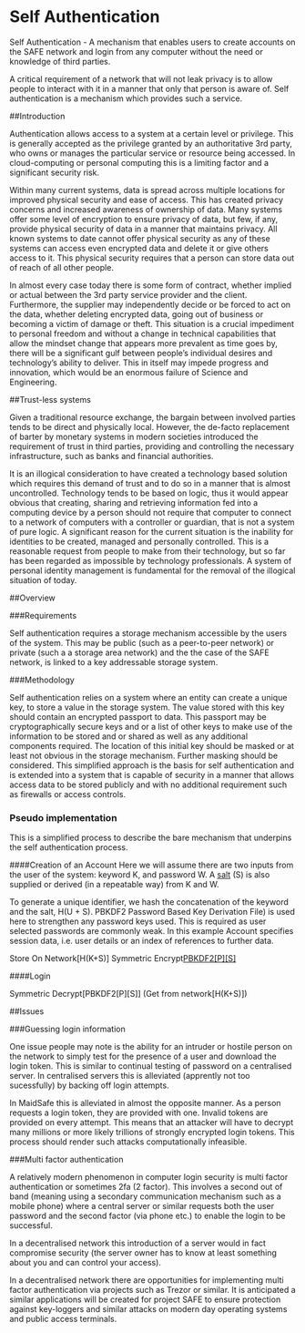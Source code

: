 # Self Authentication

Self Authentication - A mechanism that enables users to create accounts on the SAFE network and login from any computer without the need or knowledge of third parties.

A critical requirement of a network that will not leak privacy is to allow people to interact with it in a manner that only that person is aware of. Self authentication is a mechanism which provides such a service.

##Introduction

Authentication allows access to a system at a certain level or privilege. This is generally accepted as the privilege granted by an authoritative 3rd party, who owns or manages the particular service or resource being accessed. In cloud-computing or personal computing this is a limiting factor and a significant security risk.

Within many current systems, data is spread across multiple locations for improved physical security and ease of access. This has created privacy concerns and increased awareness of ownership of data. Many systems offer some level of encryption to ensure privacy of data, but few, if any, provide physical security of data in a manner that maintains privacy. All known systems to date cannot offer physical security as any of these systems can access even encrypted data and delete it or give others access to it. This physical security requires that a person can store data out of reach of all other people.

In almost every case today there is some form of contract, whether implied or actual between the 3rd party service provider and the client. Furthermore, the supplier may independently decide or be forced to act on the data, whether deleting encrypted data, going out of business or becoming a victim of damage or theft.  This situation is a crucial impediment to personal freedom and without a change in technical capabilities that allow the mindset change that appears more prevalent as time goes by, there will be a significant gulf between people’s individual desires and technology’s ability to deliver. This in itself may impede progress and innovation, which would be an enormous failure of Science and Engineering.

##Trust-less systems

Given a traditional resource exchange, the bargain between involved parties tends to be direct and physically local. However, the de-facto replacement of barter by monetary systems in modern societies introduced the requirement of trust in third parties, providing and controlling the necessary infrastructure, such as banks and financial authorities.

It is an illogical consideration to have created a technology based solution which requires this demand of trust and to do so in a manner that is almost uncontrolled. Technology tends to be based on logic, thus it would appear obvious that creating, sharing and retrieving information fed into a computing device by a person should not require that computer to connect to a network of computers with a controller or guardian, that is not a system of pure logic.  A significant reason for the current situation is the inability for identities to be created, managed and personally controlled.  This is a reasonable request from people to make from their technology, but so far has been regarded as impossible by technology professionals. A system of personal identity management is fundamental for the removal of the illogical situation of today.

##Overview

###Requirements

Self authentication requires a storage mechanism accessible by the users of the system. This may be public (such as a peer-to-peer network) or private (such a a storage area network) and the the case of the SAFE network, is linked to
a key addressable storage system.

###Methodology

Self authentication relies on a system where an entity can create a unique key, to store a value in the storage system. The value stored with this key should contain an encrypted passport to data. This passport may be cryptographically secure keys and or a list of other keys to make use of the information to be stored and or shared as well as any additional components required.  The location of this initial key should be masked or at least not obvious in the storage mechanism. Further masking should be considered. This simplified approach is the basis for self authentication and is extended into a system that is capable of security in a manner that allows access data to be stored publicly and with no additional requirement such as firewalls or access controls.

### Pseudo implementation

This is a simplified process to describe the bare mechanism that underpins the self authentication process.

####Creation of an Account
Here we will assume there are two inputs from the user of the system: keyword K, and password W. A [salt](http://en.wikipedia.org/wiki/Salt_(cryptography)) (S) is also supplied or derived (in a repeatable way) from K and W.

To generate a unique identifier, we hash the concatenation of the keyword and the salt, H(U + S).  PBKDF2 Password Based Key Derivation File) is used here to strengthen any password keys used.  This is required as user selected passwords are commonly weak. In this example Account specifies session data, i.e. user details or an index of references to further data.

Store On Network[H(K+S)] Symmetric Encrypt[PBKDF2[P][S]](Account)

####Login

Symmetric Decrypt[PBKDF2[P][S]] (Get from network[H(K+S)])

##Issues


###Guessing login information

One issue people may note is the ability for an intruder or hostile person on the network to simply test for the presence of a user and download the login token. This is similar to continual testing of password on a centralised server. In centralised servers this is alleviated (apprently not too sucessfully) by backing off login attempts.

In MaidSafe this is alleviated in almost the opposite manner. As a person requests a login token, they are provided with one. Invalid tokens are provided on every attempt. This means that an attacker will have to decrypt many millions or more likely trillions of strongly encrypted login tokens. This process should render such attacks computationally infeasible.

###Multi factor authentication

A relatively modern phenomenon in computer login security is multi factor authentication or sometimes 2fa (2 factor). This involves a second out of band (meaning using a secondary communication mechanism such as a mobile phone) where a central server or similar requests both the user password and the second factor (via phone etc.) to enable the login to be successful.

In a decentralised network this introduction of a server would in fact compromise security (the server owner has to know at least something about you and can control your access).

In a decentralised network there are opportunities for implementing multi factor authentication via projects such as Trezor or similar. It is anticipated a similar applications will be created for project SAFE to ensure protection against key-loggers and similar attacks on modern day operating systems and public access terminals.

